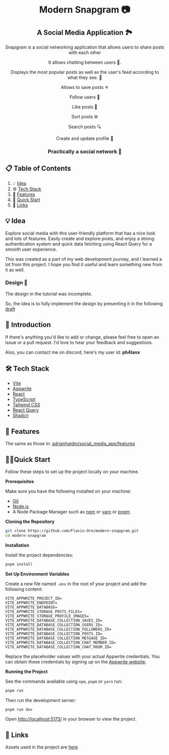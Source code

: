 <div align="center">
  <h1>Modern Snapgram 📷</h1>
  <h2 align="center">A Social Media Application 🏞️</h3>
  <p>Snapgram is a social networking application that allows users to share posts with each other</p>
  <p>It allows chatting between users 💭.</p>
  <p>Displays the most popular posts as well as the user's feed according to what they see. 👀</p>
  <p>Allows to save posts ⚜</p>
  <p>Follow users 👥</p>
  <p>Like posts 💓</p>
  <p>Sort posts ⚙</p>
  <p>Search posts 🔍</p>
  <p>Create and update profile 🤺</p>
  <h3>Practically a social network 🤯</h4>
</div>

## 📋 <a name="table">Table of Contents</a>

1. 💡 [Idea](#💡-idea)
2. ⚙️ [Tech Stack](#🛠️-tech-stack)
3. 🔋 [Features](#🔋-features)
4. 🤸 [Quick Start](#🤸-quick-start)
5. 🔗 [Links](#🔗-links)

## <a name="idea">💡 Idea</a>

Explore social media with this user-friendly platform that has a nice look and lots of features. Easily create and explore posts, and enjoy a strong authentication system and quick data fetching using React Query for a smooth user experience.

This was created as a part of my web development journey, and I learned a lot from this project. I hope you find it useful and learn something new from it as well.

### Design 🎨

The design in the tutorial was incomplete.

So, the idea is to fully implement the design by presenting it in the following [draft](https://www.figma.com/file/TGm6gNug6PEwEbV8M0Kyll/JSM-YT---Instagram-Clone?type=design&node-id=0%3A1&mode=design&t=MMi94RIN0QbI3izb-1)

## <a name="introduction">🤖 Introduction</a>

If there's anything you'd like to add or change, please feel free to open an issue or a pull request. I'd love to hear your feedback and suggestions.

Also, you can contact me on discord, here's my user id: **ph4lanx**

## <a name="tech-stack">🛠️ Tech Stack</a>

- [Vite](https://vitejs.dev/)
- [Appwrite](https://appwrite.io/)
- [React](https://reactjs.org/)
- [TypeScript](https://www.typescriptlang.org/)
- [Tailwind CSS](https://tailwindcss.com/)
- [React Query](https://tanstack.com/query/latest/)
- [Shadcn](https://ui.shadcn.com/)

## 🔋 <a name="features">Features</a>

The same as those in: [adrianhajdin/social_media_app/features](https://github.com/adrianhajdin/social_media_app?tab=readme-ov-file#-features)

## <a name="quick-start">🏃🏿Quick Start</a>

Follow these steps to set up the project locally on your machine.

**Prerequisites**

Make sure you have the following installed on your machine:

- [Git](https://git-scm.com/)
- [Node.js](https://nodejs.org/en)
- A Node Package Manager such as [npm](https://www.npmjs.com/) or [yarn](https://yarnpkg.com/) or [pnpm](https://pnpm.io/)

**Cloning the Repository**

```bash
git clone https://github.com/Flavio-Ore/modern-snapgram.git
cd modern-snapgram
```

**Installation**

Install the project dependencies:

```bash
pnpm install
```

**Set Up Environment Variables**

Create a new file named `.env` in the root of your project and add the following content:

```env
VITE_APPWRITE_PROJECT_ID=
VITE_APPWRITE_ENDPOINT=
VITE_APPWRITE_DATABASE=
VITE_APPWRITE_STORAGE_POSTS_FILES=
VITE_APPWRITE_STORAGE_PROFILE_IMAGES=
VITE_APPWRITE_DATABASE_COLLECTION_SAVES_ID=
VITE_APPWRITE_DATABASE_COLLECTION_USERS_ID=
VITE_APPWRITE_DATABASE_COLLECTION_FOLLOWERS_ID=
VITE_APPWRITE_DATABASE_COLLECTION_POSTS_ID=
VITE_APPWRITE_DATABASE_COLLECTION_MESSAGE_ID=
VITE_APPWRITE_DATABASE_COLLECTION_CHAT_MEMBER_ID=
VITE_APPWRITE_DATABASE_COLLECTION_CHAT_ROOM_ID=
```

Replace the placeholder values with your actual Appwrite credentials. You can obtain these credentials by signing up on the [Appwrite website](https://appwrite.io/).

**Running the Project**

See the commands available using `npm`, `pnpm` or `yarn` run:

```bash
pnpm run
```

Then run the development server:

```bash
pnpm run dev
```

Open [http://localhost:5173/](http://localhost:5173/) in your browser to view the project.

## <a name="links">🔗 Links</a>

Assets used in the project are [here](https://drive.google.com/file/d/13_7FofRAC3wARqPtAVPi53QNJJRd5RH_/view?usp=sharing)
